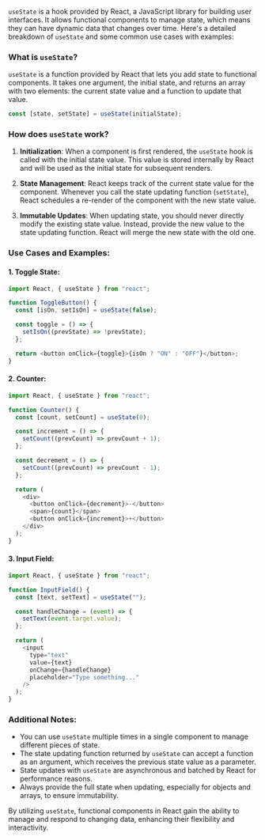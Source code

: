 `useState` is a hook provided by React, a JavaScript library for building user interfaces. It allows functional components to manage state, which means they can have dynamic data that changes over time. Here's a detailed breakdown of `useState` and some common use cases with examples:

### What is `useState`?

`useState` is a function provided by React that lets you add state to functional components. It takes one argument, the initial state, and returns an array with two elements: the current state value and a function to update that value.

```javascript
const [state, setState] = useState(initialState);
```

### How does `useState` work?

1. **Initialization**: When a component is first rendered, the `useState` hook is called with the initial state value. This value is stored internally by React and will be used as the initial state for subsequent renders.

2. **State Management**: React keeps track of the current state value for the component. Whenever you call the state updating function (`setState`), React schedules a re-render of the component with the new state value.

3. **Immutable Updates**: When updating state, you should never directly modify the existing state value. Instead, provide the new value to the state updating function. React will merge the new state with the old one.

### Use Cases and Examples:

#### 1. Toggle State:

```javascript
import React, { useState } from "react";

function ToggleButton() {
  const [isOn, setIsOn] = useState(false);

  const toggle = () => {
    setIsOn((prevState) => !prevState);
  };

  return <button onClick={toggle}>{isOn ? "ON" : "OFF"}</button>;
}
```

#### 2. Counter:

```javascript
import React, { useState } from "react";

function Counter() {
  const [count, setCount] = useState(0);

  const increment = () => {
    setCount((prevCount) => prevCount + 1);
  };

  const decrement = () => {
    setCount((prevCount) => prevCount - 1);
  };

  return (
    <div>
      <button onClick={decrement}>-</button>
      <span>{count}</span>
      <button onClick={increment}>+</button>
    </div>
  );
}
```

#### 3. Input Field:

```javascript
import React, { useState } from "react";

function InputField() {
  const [text, setText] = useState("");

  const handleChange = (event) => {
    setText(event.target.value);
  };

  return (
    <input
      type="text"
      value={text}
      onChange={handleChange}
      placeholder="Type something..."
    />
  );
}
```

### Additional Notes:

- You can use `useState` multiple times in a single component to manage different pieces of state.
- The state updating function returned by `useState` can accept a function as an argument, which receives the previous state value as a parameter.
- State updates with `useState` are asynchronous and batched by React for performance reasons.
- Always provide the full state when updating, especially for objects and arrays, to ensure immutability.

By utilizing `useState`, functional components in React gain the ability to manage and respond to changing data, enhancing their flexibility and interactivity.
